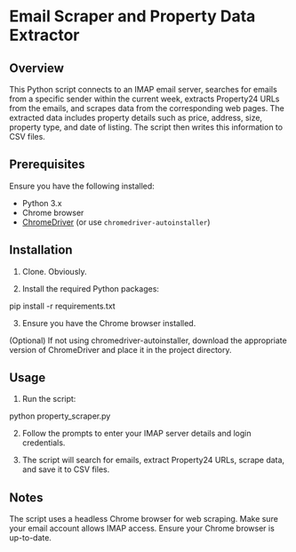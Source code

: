 # Email Scraper and Property Data Extractor

## Overview

This Python script connects to an IMAP email server, searches for emails from a specific sender within the current week, extracts Property24 URLs from the emails, and scrapes data from the corresponding web pages. The extracted data includes property details such as price, address, size, property type, and date of listing. The script then writes this information to CSV files.

## Prerequisites

Ensure you have the following installed:

- Python 3.x
- Chrome browser
- [ChromeDriver](https://sites.google.com/chromium.org/driver/) (or use `chromedriver-autoinstaller`)

## Installation

1. Clone. Obviously.

2. Install the required Python packages:

pip install -r requirements.txt

3. Ensure you have the Chrome browser installed.

(Optional) If not using chromedriver-autoinstaller, download the appropriate version of ChromeDriver and place it in the project directory.

## Usage

1. Run the script:

python property_scraper.py

2. Follow the prompts to enter your IMAP server details and login credentials.

3. The script will search for emails, extract Property24 URLs, scrape data, and save it to CSV files.

## Notes
The script uses a headless Chrome browser for web scraping.
Make sure your email account allows IMAP access.
Ensure your Chrome browser is up-to-date.
